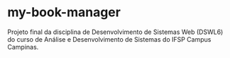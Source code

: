 # my-book-manager
Projeto final da disciplina de Desenvolvimento de Sistemas Web (DSWL6) do curso de Análise e Desenvolvimento de Sistemas do IFSP Campus Campinas.
